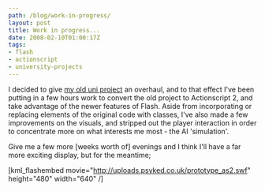 ```yaml
---
path: /blog/work-in-progress/
layout: post
title: Work in progress...
date: 2008-02-10T01:00:17Z
tags:
- flash
- actionscript
- university-projects
---
```


I decided to give <a href="http://www.psyked.co.uk/adobe/flash/i-found-one-of-my-old-uni-projects.htm" title="Open link in the same window">my old uni project</a> an overhaul, and to that effect I've been putting in a few hours work to convert the old project to Actionscript 2, and take advantage of the newer features of Flash.  Aside from incorporating or replacing elements of the original code with classes, I've also made a few improvements on the visuals, and stripped out the player interaction in order to concentrate more on what interests me most - the AI 'simulation'.

Give me a few more [weeks worth of] evenings and I think I'll have a far more exciting display, but for the meantime;

[kml_flashembed movie="http://uploads.psyked.co.uk/prototype_as2.swf" height="480" width="640" /]